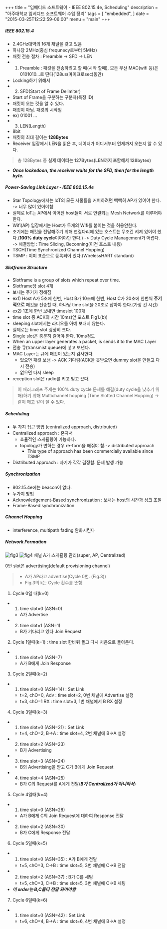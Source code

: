 +++
title = "임베디드 소프트웨어 - IEEE 802.15.4e, Scheduling"
description = "아주대학교 임베디드 소프트웨어 수업 정리"
tags = [
    "embedded",
]
date = "2015-03-25T12:22:59-06:00"
menu = "main"
+++

##### IEEE 802.15.4
- 2.4GHz대역의 16개 채널을 갖고 있음
- 하나당 2MHz(중심 frequnecy로부터 5MHz)
- 패킷 전송 절차 : Preamble -> SFD -> LEN
- 1) Preamble : 패킷을 전송하려고 할 때(시작 할때), 모든 무선 MAC(wifi 등)은 0101010...로 떤다(128us(마이크로sec)동안)
 - Locking하기 위해서
- 2) SFD(Start of Frame Delimiter)
 - Start of Frame을 구분하는 구분자(특정 ID)
 - 패킷이 오는 것을 알 수 있다.
 - 패킷이 아님. 패킷의 시작임
 - ex) 01001 ...
- 3) LEN(Length)
 - 8bit
 - 패킷의 최대 길이는 **128Bytes**
 - Receiver 입장에서 LEN을 읽은 후, 데이터가 어디서부터 언제까지 오는지 알 수 있다.
 
>총 128Bytes 중 **실제 데이터는 127Bytes(LEN까지 포함해서 128bytes)**

- ***Once lockedoon, the receiver waits for the SFD, then for the length byte.***


##### Power-Saving Link Layer - IEEE 802.15.4e

- Star Topology에서는 IoT의 모든 사물들을 커버하려면 빽빽히 AP가 있어야 한다. -> 너무 많이 있어야함
- 실제로 IoT는 AP에서 이어진 host들이 서로 연결되는 Mesh Network를 이루어야 한다.
- Wifi(AP) 입장에서는 Host가 두개의 Wifi를 붙이는 것을 허용안한다.
- 초기에는 패킷을 전달해주기 위해 연결다리에 있는 호스트는 무조건 켜져 있어야 했다.(**100% duty cycle**이어야만 한다.) -> Duty Cycle Management가 어렵다. -> 해결방법 : Time Slicing, Beconning(이전 포스트 내용)
- TSCH(Time Synchronized Channel Hopping)
 - TSMP : 이미 표준으로 등록되어 있다.(WirelessHART standard)
 
##### Slotframe Structure

- Slotframe is a group of slots which repeat over time.
- Slotframe당 slot 4개
- 보내는 주기가 정해짐
 - ex1) Host A가 5초에 한번, Host B가 10초에 한번, Host C가 20초에 한번씩 **주기적으로** 패킷을 전송할 때, 하나당 time slot을 20초로 잡아야 한다.(가장 긴 시간)
 - ex2) 1초에 한번 보내면 timeslot 100개
- time slot 중 ACK의 시간 10ms(앞 포스트 Fig1.(b))
- sleeping slot에서는 라디오를 아예 보내지 않는다.
- 실제로는 time slot 굉장히 크다.
- Single slot은 충분히 길어야 한다. 10ms정도
- When an upper layer generates a packet, is sends it to the MAC Layer
 - 전송 큐(transmist queue)에 넣고 보낸다.
 - MAC Layer는 큐에 패킷이 있는지 검사한다.
      - 있으면 패킷 보냄 -> ACK 기다림(ACK을 못받으면 dummy slot을 만들고 다시 전송)
      - 없으면 다시 sleep
- reception slot은 radio를 키고 받고 끈다.

> 이 패러그래프 주제는 100% duty cycle 문제를 해결(duty cycle을 낮추기 위해)하기 위해 Multichannel hopping (Time Slotted Channel Hopping) -> 같이 깨고 같이 잘 수 있다.

##### Scheduling

- 두 가지 접근 방법 (centralized approach, distributed)
- Centralized approach : 혼자서 
  - 효율적인 스케쥴링이 가능하다.
  - topology가 변하는 경우 re-form을 해줘야 함.-> distributed approach
     - This type of approach has been commercially available since TSMP
- Distributed approach : 자기가 각각 결정함. 문제 발생 가능

##### Synchronization
- 802.15.4e에는 beacon이 없다.
- 두가지 방법
 - Acknowledgement-Based synchronization : 보내는 host의 시간과 싱크 조절
 - Frame-Based synchronization
 
##### Channel Hopping
- interference, multipath fading 완화시킨다

##### Network Formation

![fig3](/images/fig3.png)
![fig4](/images/fig4.png)
채널 A가 스케쥴링 관리(super, AP, Centralized)

0번 slot은 advertising(default provisioning channel)

> - A가 AP라고 advertise(Cycle 0번. (Fig.3))
> -  Fig.3의 k는 Cycle 횟수를 뜻함

1. Cycle 0일 때(k=0)
 - 1) time slot=0 (ASN=0)
     - A가 Advertise
 - 2) time slot=1 (ASN=1)
     - B가 기다리고 있다 Join Request
2. Cycle 1일때(k=1) : time slot 한바퀴 돌고 다시 처음으로 돌아온다.
 - 1) time slot=0 (ASN=7)
     - A가 B에게 Join Response
3. Cycle 2일때(k=2)
 - 1) time slot=0 (ASN=14) : Set Link
     - t=2, chO=0, Adv : time slot=2, 0번 채널에 Advertise 설정
     - t=3, chO=1 RX : time slot=3, 1번 채널에서 B RX 설정
4. Cycle 3일때(k=3)
 - 1) time slot=0 (ASN=21) : Set Link
     - t=4, chO=2, B->A : time slot=4, 2번 채널에 B->A 설정
 - 2) time slot=2 (ASN=23)
     - B가 Advertising
 - 3) time slot=3 (ASN=24) 
     - B의 Advertising을 받고 C가 B에게 Join Request
 - 4) time slot=4 (ASN=25)
     - B가 C의 Request를 A에게 전달(***B가 Centralized가 아니라서***)
5. Cycle 4일때(k=4)
 - 1) time slot=0 (ASN=28)
     - A가 B에게 C의 Join Request에 대하여 Response 전달
 - 2) time slot=2 (ASN=30)
     - B가 C에게 Response 전달
6. Cycle 5일때(k=5)
 - 1) time slot=0 (ASN=35) : A가 B에게 전달
     - t=5, chO=3, C->B : time slot=5, 3번 채널에 C->B 전달
 - 2) time slot=2 (ASN=37) : B가 C를 세팅
     - t=5, chO=3, C->B : time slot=5, 3번 채널에 C->B 세팅
 - ***이 order는 B,C둘다 전달 되어야함***
7. Cycle 6일때(k=6)
 - 1) time slot=0 (ASN=42) : Set Link
     - t=6, chO=4, B->A : time slot=6, 4번 채널에 B->A 설정
